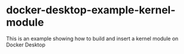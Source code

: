 # docker-desktop-example-kernel-module
This is an example showing how to build and insert a kernel module on Docker Desktop
